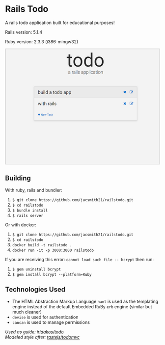 # Rails Todo
A rails todo application built for educational purposes!

Rails version: 5.1.4

Ruby version: 2.3.3 (i386-mingw32)


<img src="https://github.com/jacsmith21/railstodo/blob/master/screenshot.PNG" alt="Drawing" width="600"/>

## Building
With ruby, rails and bundler:
1. `$ git clone https://github.com/jacsmith21/railstodo.git`
2. `$ cd railstodo`
3. `$ bundle install`
4. `$ rails server`

Or with docker:
1. `$ git clone https://github.com/jacsmith21/railstodo.git`
2. `$ cd railstodo`
3. `docker build -t railstodo .`
4. `docker run -it -p 3000:3000 railstodo`

If you are receiving this error: `cannot load such file -- bcrypt` then run:
1. `$ gem uninstall bcrypt`
2. `$ gem install bcrypt --platform=Ruby`

## Technologies Used
* The HTML Abstraction Markup Language `haml` is used as the templating engine instead of the default Embedded RuBy `erb` engine (similar but much cleaner)
* `devise` is used for authentication
* `cancan` is used to manage permissions

*Used as guide: [iridakos/todo](https://github.com/iridakos/todo)*  
*Modeled style after: [tastejs/todomvc](https://github.com/tastejs/todomvc)*

